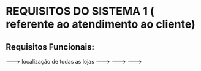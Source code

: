 # REQUISITOS DO SISTEMA 1 ( referente ao atendimento ao cliente)

## Requisitos Funcionais:
---> localização de todas as lojas 
--->
--->
--->
